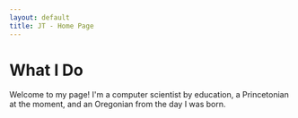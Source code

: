 ```yaml
---
layout: default
title: JT - Home Page
---
```

<h1>What I Do</h1>
<p>Welcome to my page! I'm a computer scientist by education, a Princetonian at the moment, and an Oregonian from the day I was born.</p>
